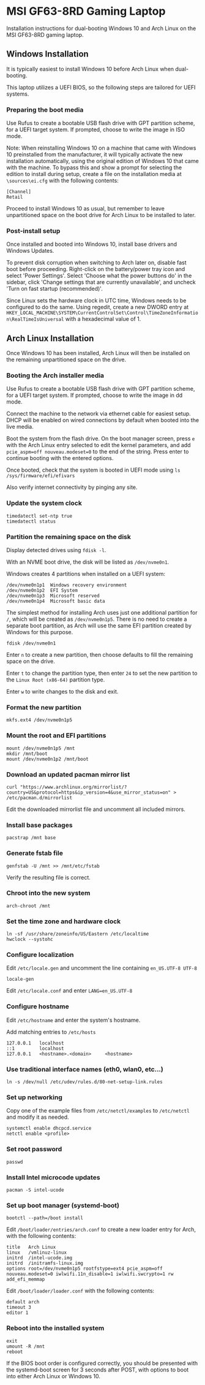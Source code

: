 # MSI GF63-8RD Gaming Laptop #
Installation instructions for dual-booting Windows 10 and Arch Linux on the MSI GF63-8RD gaming laptop.

## Windows Installation ##
It is typically easiest to install Windows 10 before Arch Linux when dual-booting.

This laptop utilizes a UEFI BIOS, so the following steps are tailored for UEFI systems.

### Preparing the boot media ###
Use Rufus to create a bootable USB flash drive with GPT partition scheme, for a UEFI target system. If prompted, choose to write the image in ISO mode.

Note: When reinstalling Windows 10 on a machine that came with Windows 10 preinstalled from the manufacturer, it will typically activate the new installation automatically, using the original edition of Windows 10 that came with the machine. To bypass this and show a prompt for selecting the edition to install during setup, create a file on the installation media at `\sources\ei.cfg` with the following contents:
```
[Channel]
Retail
```

Proceed to install Windows 10 as usual, but remember to leave unpartitioned space on the boot drive for Arch Linux to be installed to later.

### Post-install setup ###
Once installed and booted into Windows 10, install base drivers and Windows Updates.

To prevent disk corruption when switching to Arch later on, disable fast boot before proceeding. Right-click on the battery/power tray icon and select 'Power Settings'. Select 'Choose what the power buttons do' in the sidebar, click 'Change settings that are currently unavailable', and uncheck 'Turn on fast startup (recommended)'.

Since Linux sets the hardware clock in UTC time, Windows needs to be configured to do the same. Using regedit, create a new DWORD entry at `HKEY_LOCAL_MACHINE\SYSTEM\CurrentControlSet\Control\TimeZoneInformation\RealTimeIsUniversal` with a hexadecimal value of 1.

## Arch Linux Installation ##
Once Windows 10 has been installed, Arch Linux will then be installed on the remaining unpartitioned space on the drive.

### Booting the Arch installer media ###
Use Rufus to create a bootable USB flash drive with GPT partition scheme, for a UEFI target system. If prompted, choose to write the image in dd mode.

Connect the machine to the network via ethernet cable for easiest setup. DHCP will be enabled on wired connections by default when booted into the live media.

Boot the system from the flash drive. On the boot manager screen, press `e` with the Arch Linux entry selected to edit the kernel parameters, and add `pcie_aspm=off nouveau.modeset=0` to the end of the string. Press enter to continue booting with the entered options.

Once booted, check that the system is booted in UEFI mode using `ls /sys/firmware/efi/efivars`

Also verify internet connectivity by pinging any site.

### Update the system clock ###
```
timedatectl set-ntp true
timedatectl status
```

### Partition the remaining space on the disk ###
Display detected drives using `fdisk -l`.

With an NVME boot drive, the disk will be listed as `/dev/nvme0n1`.

Windows creates 4 partitions when installed on a UEFI system:
```
/dev/nvme0n1p1  Windows recovery environment
/dev/nvme0n1p2  EFI System
/dev/nvme0n1p3  Microsoft reserved
/dev/nvme0n1p4  Microsoft basic data
```

The simplest method for installing Arch uses just one additional partition for `/`, which will be created as `/dev/nvme0n1p5`. There is no need to create a separate boot partition, as Arch will use the same EFI partition created by Windows for this purpose.
```
fdisk /dev/nvme0n1
```
Enter `n` to create a new partition, then choose defaults to fill the remaining space on the drive.

Enter `t` to change the partition type, then enter `24` to set the new partition to the `Linux Root (x86-64)` partition type.

Enter `w` to write changes to the disk and exit.

### Format the new partition ###
```
mkfs.ext4 /dev/nvme0n1p5
```

### Mount the root and EFI partitions ###
```
mount /dev/nvme0n1p5 /mnt
mkdir /mnt/boot
mount /dev/nvme0n1p2 /mnt/boot
```

### Download an updated pacman mirror list ###
```
curl "https://www.archlinux.org/mirrorlist/?country=US&protocol=https&ip_version=4&use_mirror_status=on" > /etc/pacman.d/mirrorlist
```
Edit the downloaded mirrorlist file and uncomment all included mirrors.

### Install base packages ###
```
pacstrap /mnt base
```

### Generate fstab file ###
```
genfstab -U /mnt >> /mnt/etc/fstab
```
Verify the resulting file is correct.

### Chroot into the new system ###
```
arch-chroot /mnt
```

### Set the time zone and hardware clock ###
```
ln -sf /usr/share/zoneinfo/US/Eastern /etc/localtime
hwclock --systohc
```

### Configure localization ###
Edit `/etc/locale.gen` and uncomment the line containing `en_US.UTF-8 UTF-8`
```
locale-gen
```
Edit `/etc/locale.conf` and enter `LANG=en_US.UTF-8`

### Configure hostname ###
Edit `/etc/hostname` and enter the system's hostname.

Add matching entries to `/etc/hosts`
```
127.0.0.1   localhost
::1         localhost
127.0.0.1   <hostname>.<domain>     <hostname>
```

### Use traditional interface names (eth0, wlan0, etc...) ###
```
ln -s /dev/null /etc/udev/rules.d/80-net-setup-link.rules
```

### Set up networking ###
Copy one of the example files from `/etc/netctl/examples` to `/etc/netctl` and modify it as needed.
```
systemctl enable dhcpcd.service
netctl enable <profile>
```

### Set root password
```
passwd
```

### Install Intel microcode updates ###
```
pacman -S intel-ucode
```

### Set up boot manager (systemd-boot) ###
```
bootctl --path=/boot install
```
Edit `/boot/loader/entries/arch.conf` to create a new loader entry for Arch, with the following contents:
```
title	Arch Linux
linux 	/vmlinuz-linux
initrd  /intel-ucode.img
initrd  /initramfs-linux.img
options root=/dev/nvme0n1p5 rootfstype=ext4 pcie_aspm=off nouveau.modeset=0 iwlwifi.11n_disable=1 iwlwifi.swcrypto=1 rw add_efi_memmap
```
Edit `/boot/loader/loader.conf` with the following contents:
```
default arch
timeout 3
editor 1
```

### Reboot into the installed system ###
```
exit
umount -R /mnt
reboot
```
If the BIOS boot order is configured correctly, you should be presented with the systemd-boot screen for 3 seconds after POST, with options to boot into either Arch Linux or Windows 10.